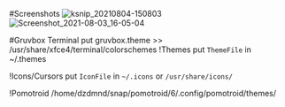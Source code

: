 #Screenshots
![ksnip_20210804-150803](https://user-images.githubusercontent.com/72547619/128807294-5a32b64b-936b-4cf7-b917-6df8cdad6b7c.png)
![Screenshot_2021-08-03_16-05-04](https://user-images.githubusercontent.com/72547619/128807296-989d5432-a0ca-4694-9f39-f46522b21281.png)

#Gruvbox Terminal
put gruvbox.theme >> /usr/share/xfce4/terminal/colorschemes
!Themes
put `ThemeFile` in ~/.themes

!Icons/Cursors
put `IconFile` in `~/.icons` or `/usr/share/icons/`

!Pomotroid
/home/dzdmnd/snap/pomotroid/6/.config/pomotroid/themes/

